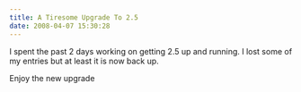 ```yaml
---
title: A Tiresome Upgrade To 2.5
date: 2008-04-07 15:30:28
---
```


I spent the past 2 days working on getting 2.5 up and running. I lost some of my entries but at least it is now back up.

Enjoy the new upgrade